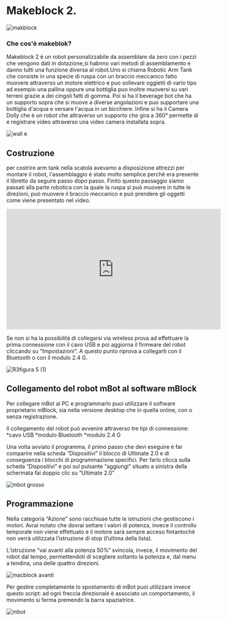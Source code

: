 # Makeblock 2. 
![makblock](https://user-images.githubusercontent.com/101712850/159687623-676cfbba-26b8-42e6-a253-81b026de61da.jpg)
 
 
### Che cos'è makeblok?
Makeblock 2 è un robot personalizzabile da assemblare da zero con i pezzi che vengono dati in dotazione,si habnno vari metodi di assemblamento e danno tutti una funzione diversa al robot.Uno si chiama Robotic Arm Tank che consiste in una specie di ruspa con un braccio meccanico fatto muovere attraverso un motore elettrico e puo sollevare oggietti di vario tipo ad esempio una pallina oppure una bottiglia puo inoltre muoversi su vari terreni grazie a dei cingoli fatti di gomma.
Poi si ha il beverage bot che ha un supporto sopra che si muove a diverse angolazioni e puo supportare una bottiglia d'acqua e versare l'acqua in un bicchiere.
Infine si ha il Camera Dolly che è un robot che attraverso un supporto che gira a 360° permette di e registrare video attraverso una video camera installata sopra.

![wall e ](https://user-images.githubusercontent.com/101712850/160784886-c796e22a-1f64-4551-8a94-6ac10a84b788.jpg)






## Costruzione 
per costrire arm tank nella scatola avevamo a disposizione attrezzi per montare il robot, l'assemblaggio è stato molto semplice perchè era presente il libretto da seguire passo dopo passo. Finito questo passaggio siamo passati alla parte robotica con la quale la ruspa si può muovere in tutte le direzioni, può muovere il braccio meccanico e può prendere gli oggetti come viene presentato nel video.

<iframe width="560" height="315" src="https://www.youtube.com/embed/LZ1nzw_RosA" title="YouTube video player" frameborder="0" allow="accelerometer; autoplay; clipboard-write; encrypted-media; gyroscope; picture-in-picture" allowfullscreen></iframe>

Se non si ha la possibilità di collegarsi via wireless prova ad effettuare la prima connessione con il cavo USB e poi aggiorna il firmware del robot cliccando su “Impostazioni”. A questo punto riprova a collegarti con il Bluetooth o con il modulo 2.4 G.

![R3figura 5 (1)](https://user-images.githubusercontent.com/101712850/164217754-b7291db0-c404-4783-8f5e-0f4ed1aff217.jpg)

## Collegamento del robot mBot al software mBlock 

Per collegare mBot al PC e programmarlo puoi utilizzare il software proprietario mBlock, sia nella versione desktop che in quella online, con o senza registrazione.

Il collegamento del robot può avvenire attraverso tre tipi di connessione:
*cavo USB
*modulo Bluetooth
*modulo 2.4 G

Una volta avviato il programma, il primo passo che devi eseguire è far comparire nella scheda “Dispositivi” il blocco di Ultimate 2.0 e di conseguenza i blocchi di programmazione specifici. Per farlo clicca sulla scheda “Dispositivi” e poi sul pulsante “aggiungi” situato a sinistra della schermata fai doppio clic su “Ultimate 2.0” 

![mbot grosso](https://user-images.githubusercontent.com/101712850/164217147-6f083dec-4b5d-4979-b7cd-cc1620d00237.jpg)






## Programmazione

Nella categoria “Azione” sono racchiuse tutte le istruzioni che gestiscono i motori. Avrai notato che  dovrai settare i valori di potenza, invece il controllo temporale non viene effettuato e il motore sarà sempre acceso fintantoché non verrà utilizzata l’istruzione di stop (l’ultima della lista). 

L’istruzione “vai avanti alla potenza 50%” svincola, invece, il movimento del robot dal tempo, permettendoti di scegliere soltanto la potenza e, dal menu a tendina, una delle quattro direzioni.

![macblock avanti](https://user-images.githubusercontent.com/101712850/161962883-c1e638f2-d35f-432b-ba4c-68ab8a0de64b.png)

Per gestire completamente lo spostamento di mBot puoi utilizzare invece questo script: ad ogni freccia direzionale è associato un comportamento, il movimento si ferma premendo la barra spaziatrice.

![mbot](https://user-images.githubusercontent.com/101712850/164207248-e44665e1-b7e9-4a48-975d-10a5d3ca40a0.png)





